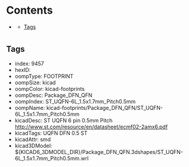 



Contents
========

* [](#)
	* [Tags](#tags)

# 

## Tags

- index: 9457
- hexID: 
- oompType: FOOTPRINT
- oompSize: kicad
- oompColor: kicad-footprints
- oompDesc: Package_DFN_QFN
- oompIndex: ST_UQFN-6L_1.5x1.7mm_Pitch0.5mm
- oompName: kicad-footprints/Package_DFN_QFN/ST_UQFN-6L_1.5x1.7mm_Pitch0.5mm
- kicadDesc: ST UQFN 6 pin 0.5mm Pitch http://www.st.com/resource/en/datasheet/ecmf02-2amx6.pdf
- kicadTags: UQFN DFN 0.5 ST
- kicadAttr: smd
- kicad3DModel: ${KICAD6_3DMODEL_DIR}/Package_DFN_QFN.3dshapes/ST_UQFN-6L_1.5x1.7mm_Pitch0.5mm.wrl
